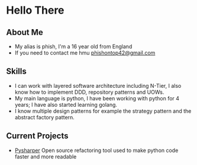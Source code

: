 # Hello There

## About Me
- My alias is phish, I'm a 16 year old from England
- If you need to contact me hmu phishontop42@gmail.com

## Skills
- I can work with layered software architecture including N-Tier, I also know how to implement DDD, repository patterns and UOWs.
- My main language is python, I have been working with python for 4 years; I have also started learning golang.
- I know multiple design patterns for example the strategy pattern and the abstract factory pattern.

## Current Projects
- [Pysharper](https://github.com/phishontop/pysharper) Open source refactoring tool used to make python code faster and more readable
